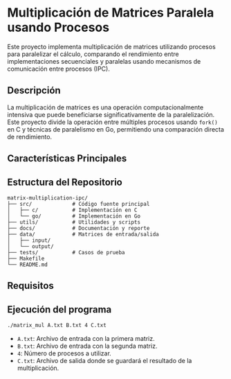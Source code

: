 # Multiplicación de Matrices Paralela usando Procesos

Este proyecto implementa multiplicación de matrices utilizando procesos para paralelizar el cálculo, comparando el rendimiento entre implementaciones secuenciales y paralelas usando mecanismos de comunicación entre procesos (IPC).

## Descripción

La multiplicación de matrices es una operación computacionalmente intensiva que puede beneficiarse significativamente de la paralelización. Este proyecto divide la operación entre múltiples procesos usando `fork()` en C y técnicas de paralelismo en Go, permitiendo una comparación directa de rendimiento.

## Características Principales

## Estructura del Repositorio

```
matrix-multiplication-ipc/
├── src/             # Código fuente principal
│   ├── c/           # Implementación en C
│   └── go/          # Implementación en Go
├── utils/           # Utilidades y scripts
├── docs/            # Documentación y reporte
├── data/            # Matrices de entrada/salida
│   ├── input/
│   └── output/
├── tests/           # Casos de prueba
├── Makefile
└── README.md
```

## Requisitos

## Ejecución del programa
```bash
./matrix_mul A.txt B.txt 4 C.txt
```
- `A.txt`: Archivo de entrada con la primera matriz.
- `B.txt`: Archivo de entrada con la segunda matriz.
- `4`: Número de procesos a utilizar.
- `C.txt`: Archivo de salida donde se guardará el resultado de la multiplicación.